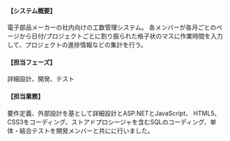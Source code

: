 #### 【システム概要】

電子部品メーカーの社内向けの工数管理システム。
各メンバーが各月ごとのページから日付/プロジェクトごとに割り振られた格子状のマスに作業時間を入力して、プロジェクトの進捗情報などの集計を行う。

#### 【担当フェーズ】

詳細設計、開発、テスト

#### 【担当業務】

要件定義、外部設計を基として詳細設計とASP.NETとJavaScript、 HTML5、 CSS3をコーディング、ストアドプロシージャを含むSQLのコーディング、単体・結合テストを開発メンバーと共にに行いました。
